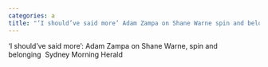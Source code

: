 ```yaml
---
categories: a
title: "‘I should’ve said more’ Adam Zampa on Shane Warne spin and belonging  Sydney Morning Herald"
---
```

‘I should’ve said more’: Adam Zampa on Shane Warne, spin and belonging&nbsp;&nbsp;Sydney Morning Herald